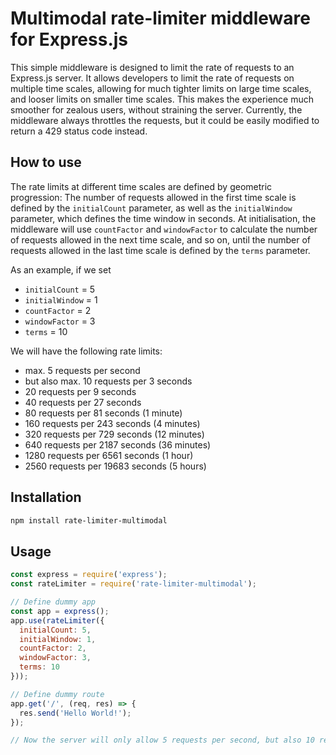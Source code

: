 # Multimodal rate-limiter middleware for Express.js
This simple middleware is designed to limit the rate of requests to an Express.js server.
It allows developers to limit the rate of requests on multiple time scales, allowing for much tighter limits on large time scales, and looser limits on smaller time scales.
This makes the experience much smoother for zealous users, without straining the server.
Currently, the middleware always throttles the requests, but it could be easily modified to return a 429 status code instead.

## How to use
The rate limits at different time scales are defined by geometric progression:
The number of requests allowed in the first time scale is defined by the `initialCount` parameter, as well as the `initialWindow` parameter, which defines the time window in seconds.
At initialisation, the middleware will use `countFactor` and `windowFactor` to calculate the number of requests allowed in the next time scale, and so on, until the number of requests allowed in the last time scale is defined by the `terms` parameter.

As an example, if we set
 - `initialCount` = 5
- `initialWindow` = 1
- `countFactor` = 2
- `windowFactor` = 3
- `terms` = 10

We will have the following rate limits:
- max. 5 requests per second
- but also max. 10 requests per 3 seconds
- 20 requests per 9 seconds
- 40 requests per 27 seconds
- 80 requests per 81 seconds (1 minute)
- 160 requests per 243 seconds (4 minutes)
- 320 requests per 729 seconds (12 minutes)
- 640 requests per 2187 seconds (36 minutes)
- 1280 requests per 6561 seconds (1 hour)
- 2560 requests per 19683 seconds (5 hours)

## Installation

```bash
npm install rate-limiter-multimodal
```

## Usage

```javascript
const express = require('express');
const rateLimiter = require('rate-limiter-multimodal');

// Define dummy app
const app = express();
app.use(rateLimiter({
  initialCount: 5,
  initialWindow: 1,
  countFactor: 2,
  windowFactor: 3,
  terms: 10
}));

// Define dummy route
app.get('/', (req, res) => {
  res.send('Hello World!');
});

// Now the server will only allow 5 requests per second, but also 10 requests per 3 seconds, 20 requests per 9 seconds, etc.